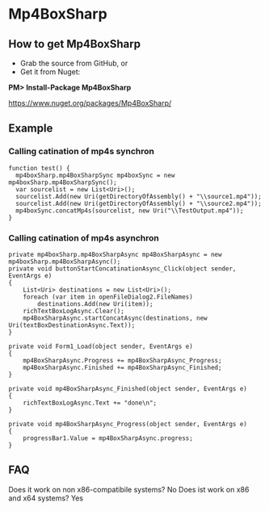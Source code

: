 Mp4BoxSharp
===========

## How to get Mp4BoxSharp

- Grab the source from GitHub, or
- Get it from Nuget:

**PM> Install-Package Mp4BoxSharp**

https://www.nuget.org/packages/Mp4BoxSharp/

## Example

### Calling catination of mp4s synchron
```
function test() {
  mp4boxSharp.mp4BoxSharpSync mp4boxSync = new mp4boxSharp.mp4BoxSharpSync();
  var sourcelist = new List<Uri>();
  sourcelist.Add(new Uri(getDirectoryOfAssembly() + "\\source1.mp4"));
  sourcelist.Add(new Uri(getDirectoryOfAssembly() + "\\source2.mp4"));
  mp4boxSync.concatMp4s(sourcelist, new Uri("\\TestOutput.mp4"));
}
```

### Calling catination of mp4s asynchron
```
private mp4boxSharp.mp4BoxSharpAsync mp4BoxSharpAsync = new mp4boxSharp.mp4BoxSharpAsync();
private void buttonStartConcatinationAsync_Click(object sender, EventArgs e)
{
    List<Uri> destinations = new List<Uri>();
    foreach (var item in openFileDialog2.FileNames)
        destinations.Add(new Uri(item));
    richTextBoxLogAsync.Clear();
    mp4BoxSharpAsync.startConcatAsync(destinations, new Uri(textBoxDestinationAsync.Text));
}

private void Form1_Load(object sender, EventArgs e)
{
    mp4BoxSharpAsync.Progress += mp4BoxSharpAsync_Progress;
    mp4BoxSharpAsync.Finished += mp4BoxSharpAsync_Finished;
}

private void mp4BoxSharpAsync_Finished(object sender, EventArgs e)
{
    richTextBoxLogAsync.Text += "done\n";
}

private void mp4BoxSharpAsync_Progress(object sender, EventArgs e)
{
    progressBar1.Value = mp4BoxSharpAsync.progress;
}
```

## FAQ
Does it work on non x86-compatibile systems?
No
Does ist work on x86 and x64 systems?
Yes

